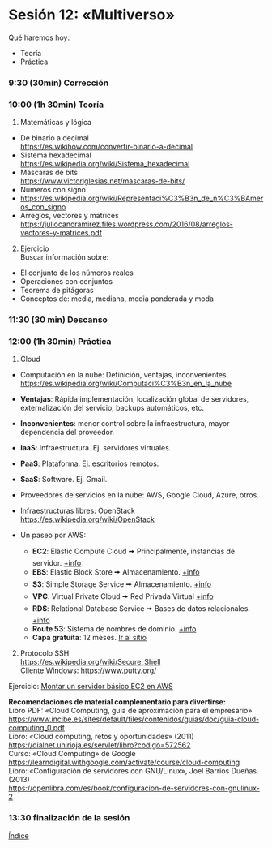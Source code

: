 # Sesión 12: «Multiverso»

Qué haremos hoy:
- Teoría
- Práctica

### 9:30 (30min) Corrección

### 10:00 (1h 30min) Teoría 

1. Matemáticas y lógica  
- De binario a decimal  
https://es.wikihow.com/convertir-binario-a-decimal  
- Sistema hexadecimal  
https://es.wikipedia.org/wiki/Sistema_hexadecimal  
- Máscaras de bits  
https://www.victoriglesias.net/mascaras-de-bits/  
- Números con signo  
- https://es.wikipedia.org/wiki/Representaci%C3%B3n_de_n%C3%BAmeros_con_signo  
- Arreglos, vectores y matrices  
https://juliocanoramirez.files.wordpress.com/2016/08/arreglos-vectores-y-matrices.pdf  

2. Ejercicio  
Buscar información sobre:  
- El conjunto de los números reales  
- Operaciones con conjuntos  
- Teorema de pitágoras  
- Conceptos de: media, mediana, media ponderada y moda  


### 11:30 (30 min) Descanso

### 12:00 (1h 30min) Práctica

1. Cloud  
- Computación en la nube: Definición, ventajas, inconvenientes.  
https://es.wikipedia.org/wiki/Computaci%C3%B3n_en_la_nube  
- **Ventajas**: Rápida implementación, localización global de servidores, externalización del servicio, backups automáticos, etc.  
- **Inconvenientes**: menor control sobre la infraestructura, mayor dependencia del proveedor.  

- **IaaS**: Infraestructura. Ej. servidores virtuales.  
- **PaaS**: Plataforma. Ej. escritorios remotos.  
- **SaaS**: Software. Ej. Gmail.  

- Proveedores de servicios en la nube: AWS, Google Cloud, Azure, otros.
- Infraestructuras libres: OpenStack
https://es.wikipedia.org/wiki/OpenStack  

- Un paseo por AWS:
	- **EC2**: Elastic Compute Cloud 🠚 Principalmente, instancias de servidor. [+info](https://aws.amazon.com/es/ec2/features/?trk=ec2_landing)
	- **EBS**: Elastic Block Store 🠚 Almacenamiento. [+info](https://aws.amazon.com/es/ebs/)
	- **S3**: Simple Storage Service 🠚 Almacenamiento. [+info](https://aws.amazon.com/es/s3/features/)
	- **VPC**: Virtual Private Cloud 🠚 Red Privada Virtual [+info](https://aws.amazon.com/es/vpc/features/)
	- **RDS**: Relational Database Service 🠚 Bases de datos relacionales. [+info](https://aws.amazon.com/es/rds/features/)
	- **Route 53**: Sistema de nombres de dominio. [+info](https://aws.amazon.com/es/route53/features/)
	- **Capa gratuíta**: 12 meses. [Ir al sitio](https://aws.amazon.com/es/free/?all-free-tier.sort-by=item.additionalFields.SortRank&all-free-tier.sort-order=asc&awsf.Free%20Tier%20Types=*all&awsf.Free%20Tier%20Categories=*all)

2. Protocolo SSH  
https://es.wikipedia.org/wiki/Secure_Shell  
Cliente Windows: https://www.putty.org/  

Ejercicio: [Montar un servidor básico EC2 en AWS](../recursos/servidor.md)

**Recomendaciones de material complementario para divertirse:**  
Libro PDF: «Cloud Computing, guía de aproximación para el empresario»  
https://www.incibe.es/sites/default/files/contenidos/guias/doc/guia-cloud-computing_0.pdf  
Libro: «Cloud computing, retos y oportunidades» (2011)  
https://dialnet.unirioja.es/servlet/libro?codigo=572562  
Curso: «Cloud Computing» de Google  
https://learndigital.withgoogle.com/activate/course/cloud-computing  
Libro: «Configuración de servidores con GNU/Linux», Joel Barrios Dueñas. (2013)  
https://openlibra.com/es/book/configuracion-de-servidores-con-gnulinux-2  

### 13:30 finalización de la sesión

[Índice](../README.md)
